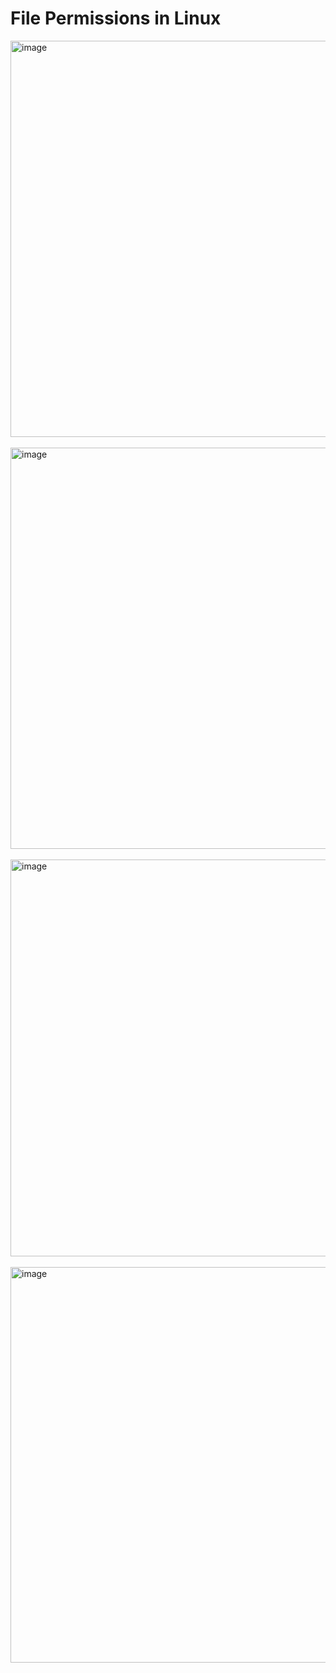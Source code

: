 <h1>File Permissions in Linux</h1>
<img width="634" alt="image" src="https://github.com/Rahul0902/linux-file-permissions/assets/44233038/41b7844d-dec8-47d3-a6f7-86b0940a7c29"><br><br>
<img width="642" alt="image" src="https://github.com/Rahul0902/linux-file-permissions/assets/44233038/4316a93b-b93c-4d4c-8c63-37cb4e4361fe"><br><br>
<img width="635" alt="image" src="https://github.com/Rahul0902/linux-file-permissions/assets/44233038/8949c982-d317-46d9-bbbb-3d91c4a0081c"><br><br>
<img width="633" alt="image" src="https://github.com/Rahul0902/linux-file-permissions/assets/44233038/03a719d5-68b6-4de6-a322-835272992bb5">



